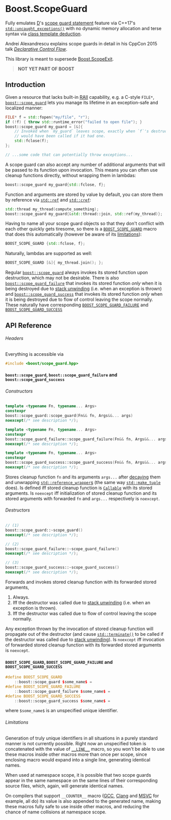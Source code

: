 # Boost.ScopeGuard

Fully emulates [D][D]'s [scope guard statement][D.ScopeGuardStatement] feature
via C++17's [`std::uncaught_exceptions()`][C++.UncaughtExceptions] with no
dynamic memory allocation and terse syntax via
[class template deduction][C++.ClassTemplateDeduction].

Andrei Alexandrescu explains scope guards in detail in his CppCon 2015 talk
[_Declarative Control Flow_][YouTube.AlexandrescuTalk].

This library is meant to supersede [Boost.ScopeExit][Boost.ScopeExit].

> **NOT YET PART OF BOOST**

## Introduction

Given a resource that lacks built-in [RAII][RAII] capability, e.g. a C-style 
`FILE*`, [`boost::scope_guard`](#ApiReference.Classes) lets you manage its
lifetime in an exception-safe and localized manner:

```C++
FILE* f = std::fopen("my/file", "r");
if (!f) { throw std::runtime_error("failed to open file"); }
boost::scope_guard my_guard = [&]{
    // Invoked when `my_guard` leaves scope, exactly when `f`'s destructor
    // would have been called if it had one.
    std::fclose(f);
};

// ...some code that can potentially throw exceptions...
```

A scope guard can also accept any number of additional arguments that will be
passed to its function upon invocation. This means you can often use 
cleanup functions directly, without wrapping them in lambdas:

```C++
boost::scope_guard my_guard{std::fclose, f};
```

Function and arguments are stored by value by default, you can store them by
reference via [`std::ref`][C++.Ref] and [`std::cref`][C++.Ref]:

```C++
std::thread my_thread(compute_something);
boost::scope_guard my_guard{&std::thread::join, std::ref(my_thread)};
```

Having to name all your scope guard objects so that they don't conflict with
each other quickly gets tiresome, so there is a
[`BOOST_SCOPE_GUARD`](#ApiReference.Macros) macro that does this automatically
(however be aware of its [limitations](#ApiReference.MacroLimitations)):

```C++
BOOST_SCOPE_GUARD {std::fclose, f};
```

Naturally, lambdas are supported as well:

```C++
BOOST_SCOPE_GUARD [&]{ my_thread.join(); };
```

Regular [`boost::scope_guard`](#ApiReference.Classes) always invokes its
stored function upon destruction, which may not be desirable. There is also
[`boost::scope_guard_failure`](#ApiReference.Classes) that invokes its stored
function _only_ when it is being destroyed due to
[stack unwinding][C++.StackUnwinding] (i.e. when an exception is thrown) and
[`boost::scope_guard_success`](#ApiReference.Classes) that invokes its stored
function _only_ when it is being destroyed due to flow of control leaving the
scope normally. These naturally have corresponding
[`BOOST_SCOPE_GUARD_FAILURE`](#ApiReference.Macros) and
[`BOOST_SCOPE_GUARD_SUCCESS`](#ApiReference.Macros)

## API Reference

###### Headers

Everything is accessible via

```C++
#include <boost/scope_guard.hpp>
```

#### <a name="ApiReference.Classes">`boost::scope_guard`, `boost::scope_guard_failure` and `boost::scope_guard_success`</a>

###### Constructors

```C++
template <typename Fn, typename... Args>
constexpr
boost::scope_guard::scope_guard(Fn&& fn, Args&&... args)
noexcept(/* see description */);

template <typename Fn, typename... Args>
constexpr
boost::scope_guard_failure::scope_guard_failure(Fn&& fn, Args&&... args)
noexcept(/* see description */);

template <typename Fn, typename... Args>
constexpr
boost::scope_guard_success::scope_guard_success(Fn&& fn, Args&&... args)
noexcept(/* see description */);
```

Stores cleanup function `fn` and its arguments `args...` after
[decaying][C++.Decay] them and unwrapping
[`std::reference_wrapper`s][C++.ReferenceWrapper] (the same way
[`std::make_tuple`][C++.MakeTuple] does). Is defined iff stored cleanup
function is [`Callable`][C++.Callable] with its stored arguments. Is `noexcept`
iff initialization of stored cleanup function and its stored arguments with
forwarded `fn` and `args...` respectively is `noexcept`.

###### Destructors

```C++
// (1)
boost::scope_guard::~scope_guard()
noexcept(/* see description */);

// (2)
boost::scope_guard_failure::~scope_guard_failure()
noexcept(/* see description */);

// (3)
boost::scope_guard_success::~scope_guard_success()
noexcept(/* see description */);
```

Forwards and invokes stored cleanup function with its forwarded stored
arguments,

1. Always.
2. Iff the destructor was called due to [stack unwinding][C++.StackUnwinding]
    (i.e. when an exception is thrown).
3. Iff the destructor was called due to flow of control leaving the scope
    normally.

Any exception thrown by the invocation of stored cleanup function will
propagate out of the destructor (and cause [`std::terminate()`][C++.Terminate]
to be called if the destructor was called due to
[stack unwinding][C++.StackUnwinding]). Is `noexcept`
iff invocation of forwarded stored cleanup function with its forwarded stored
arguments is `noexcept`.

#### <a name="ApiReference.Macros">`BOOST_SCOPE_GUARD`, `BOOST_SCOPE_GUARD_FAILURE` and `BOOST_SCOPE_GUARD_SUCCESS`</a>

```C++
#define BOOST_SCOPE_GUARD
    ::boost::scope_guard $some_name$ =
#define BOOST_SCOPE_GUARD_FAILURE
    ::boost::scope_guard_failure $some_name$ =
#define BOOST_SCOPE_GUARD_SUCCESS
    ::boost::scope_guard_success $some_name$ =
```

where `$some_name$` is an unspecified unique identifier.

###### <a name="ApiReference.MacroLimitations">Limitations</a>

Generation of truly unique identifiers in all situations in a purely standard
manner is not currently possible. Right now an unspecified token is
concatenated with the value of [`__LINE__`][C++.Line] macro, so you won't be
able to use these macros inside other macros more than once per scope, since
enclosing macro would expand into a single line, generating identical names.

When used at namespace scope, it is possible that two scope guards appear in 
the same namespace on the same lines of their corresponding source files,
which, again, will generate identical names.

On compilers that support `__COUNTER__` macro ([GCC][C++.Counter.GCC],
[Clang][C++.Counter.CLANG] and [MSVC][C++.Counter.MSVC] for example, all do)
its value is also appended to the generated name, making these macros fully
safe to use inside other macros, and reducing the chance of name collisions at
namespace scope.

[Boost.ScopeExit]: http://www.boost.org/doc/libs/release/libs/scope_exit/doc/html/index.html
[D]: https://dlang.org/
[D.ScopeGuardStatement]: https://dlang.org/spec/statement.html#scope-guard-statement
[C++.UncaughtExceptions]: http://en.cppreference.com/w/cpp/error/uncaught_exception
[C++.ClassTemplateDeduction]: http://en.cppreference.com/w/cpp/language/class_template_deduction
[YouTube.AlexandrescuTalk]: https://youtu.be/WjTrfoiB0MQ
[RAII]: http://en.cppreference.com/w/cpp/language/raii
[C++.Ref]: http://en.cppreference.com/w/cpp/utility/functional/ref
[C++.StackUnwinding]: http://en.cppreference.com/w/cpp/language/throw#Stack_unwinding
[C++.Decay]: http://en.cppreference.com/w/cpp/types/decay
[C++.ReferenceWrapper]: http://en.cppreference.com/w/cpp/utility/functional/reference_wrapper
[C++.MakeTuple]: http://en.cppreference.com/w/cpp/utility/tuple/make_tuple
[C++.Callable]: http://en.cppreference.com/w/cpp/concept/Callable
[C++.Terminate]: http://en.cppreference.com/w/cpp/error/terminate
[C++.Line]: http://en.cppreference.com/w/cpp/preprocessor/replace#Predefined_macros
[C++.Counter.GCC]: https://gcc.gnu.org/onlinedocs/cpp/Common-Predefined-Macros.html
[C++.Counter.CLANG]: https://clang.llvm.org/docs/LanguageExtensions.html#builtin-macros
[C++.Counter.MSVC]: https://msdn.microsoft.com/en-us/library/b0084kay.aspx
